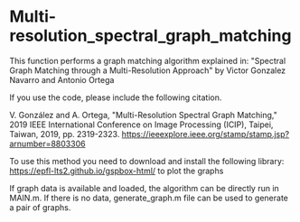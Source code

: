 # Multi-resolution_spectral_graph_matching
This function performs a graph matching algorithm explained in:
"Spectral Graph Matching through a Multi-Resolution Approach" by
Victor Gonzalez Navarro and Antonio Ortega

If you use the code, please include the following citation.

V. González and A. Ortega, "Multi-Resolution Spectral Graph Matching," 2019 IEEE International Conference on Image Processing (ICIP), Taipei, Taiwan, 2019, pp. 2319-2323.
https://ieeexplore.ieee.org/stamp/stamp.jsp?arnumber=8803306

To use this method you need to download and install the following library:
https://epfl-lts2.github.io/gspbox-html/ to plot the graphs

If graph data is available and loaded, the algorithm can be directly run in MAIN.m.
If there is no data, generate_graph.m file can be used to generate a pair of graphs.
